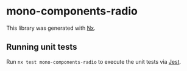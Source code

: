 # mono-components-radio

This library was generated with [Nx](https://nx.dev).

## Running unit tests

Run `nx test mono-components-radio` to execute the unit tests via [Jest](https://jestjs.io).
